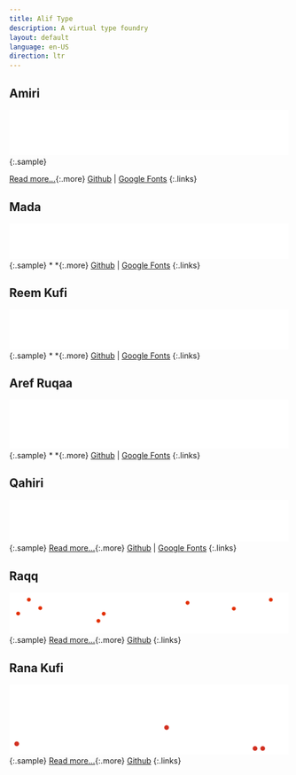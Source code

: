 ```yaml
---
title: Alif Type
description: A virtual type foundry
layout: default
language: en-US
direction: ltr
---
```


Amiri
-----
![](assets/images/amiri.svg)
{:.sample}

[Read more...](https://www.amirifont.org){:.more}
[Github](https://github.com/aliftype/amiri) |
[Google Fonts](https://fonts.google.com/specimen/Amiri)
{:.links}

Mada
----
![](assets/images/mada.svg)
{:.sample}
* *{:.more}
[Github](https://github.com/aliftype/mada) |
[Google Fonts](https://fonts.google.com/specimen/Mada)
{:.links}

Reem Kufi
---------
![](assets/images/reem-kufi.svg)
{:.sample}
* *{:.more}
[Github](https://github.com/aliftype/reem-kufi) |
[Google Fonts](https://fonts.google.com/specimen/Reem+Kufi)
{:.links}

Aref Ruqaa
----------
![](assets/images/aref-ruqaa.svg)
{:.sample}
* *{:.more}
[Github](https://github.com/aliftype/aref-ruqaa) |
[Google Fonts](https://fonts.google.com/specimen/Aref+Ruqaa)
{:.links}

Qahiri
------
![](assets/images/qahiri.svg)
{:.sample}
[Read more...](/qahiri){:.more}
[Github](https://github.com/aliftype/qahiri) |
[Google Fonts](https://fonts.google.com/specimen/Qahiri)
{:.links}

Raqq
----
![](assets/images/raqq.svg)
{:.sample}
[Read more...](/raqq){:.more}
[Github](https://github.com/aliftype/raqq)
{:.links}

Rana Kufi
---------
![](assets/images/rana-kufi.svg)
{:.sample}
[Read more...](/rana-kufi){:.more}
[Github](https://github.com/aliftype/rana-kufi)
{:.links}

<a rel="me" href="https://typo.social/@khaled" style="visibility: hidden;">Mastodon</a>
